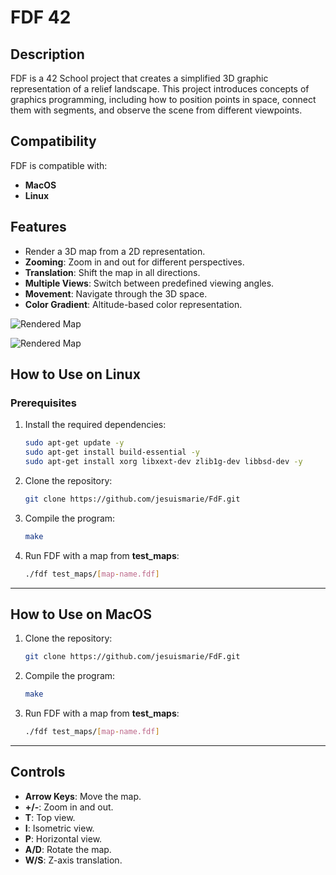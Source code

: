 # FDF 42

## Description

FDF is a 42 School project that creates a simplified 3D graphic representation of a relief landscape. This project introduces concepts of graphics programming, including how to position points in space, connect them with segments, and observe the scene from different viewpoints.

## Compatibility

FDF is compatible with:
- **MacOS**
- **Linux**

## Features

- Render a 3D map from a 2D representation.
- **Zooming**: Zoom in and out for different perspectives.
- **Translation**: Shift the map in all directions.
- **Multiple Views**: Switch between predefined viewing angles.
- **Movement**: Navigate through the 3D space.
- **Color Gradient**: Altitude-based color representation.

![Rendered Map](pictures/t1.jpg)

![Rendered Map](pictures/whole_world.jpg)

## How to Use on Linux

### Prerequisites

1. Install the required dependencies:
   ```bash
   sudo apt-get update -y
   sudo apt-get install build-essential -y
   sudo apt-get install xorg libxext-dev zlib1g-dev libbsd-dev -y
   ```
2. Clone the repository:
   ```bash
   git clone https://github.com/jesuismarie/FdF.git
   ```
3. Compile the program:
   ```bash
   make
   ```
4. Run FDF with a map from **test_maps**:
   ```bash
   ./fdf test_maps/[map-name.fdf]
   ```

---

## How to Use on MacOS

1. Clone the repository:
   ```bash
   git clone https://github.com/jesuismarie/FdF.git
   ```
2. Compile the program:
   ```bash
   make
   ```
3. Run FDF with a map from **test_maps**:
   ```bash
   ./fdf test_maps/[map-name.fdf]
   ```

---

## Controls

- **Arrow Keys**: Move the map.
- **+/-**: Zoom in and out.
- **T**: Top view.
- **I**: Isometric view.
- **P**: Horizontal view.
- **A/D**: Rotate the map.
- **W/S**: Z-axis translation.
